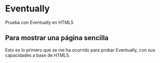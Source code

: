 # Eventually
Prueba con Eventually en HTML5
## Para mostrar una página sencilla
Esto es lo primero que se me ha ocurrido para probar Eventually, con sus capacidades a base de HTML5.
